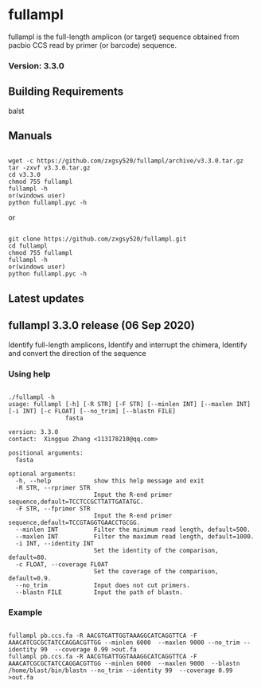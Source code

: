 # fullampl
fullampl is the full-length amplicon (or target) sequence obtained from pacbio CCS read by primer (or barcode) sequence.
### Version: 3.3.0

## Building Requirements
balst 

## Manuals
<pre><code>
wget -c https://github.com/zxgsy520/fullampl/archive/v3.3.0.tar.gz
tar -zxvf v3.3.0.tar.gz
cd v3.3.0
chmod 755 fullampl
fullampl -h
or(windows user)
python fullampl.pyc -h
</code></pre>
or
<pre><code>
git clone https://github.com/zxgsy520/fullampl.git
cd fullampl
chmod 755 fullampl
fullampl -h
or(windows user)
python fullampl.pyc -h
</code></pre>
## Latest updates
## fullampl 3.3.0 release (06 Sep 2020)
Identify full-length amplicons,
Identify and interrupt the chimera,
Identify and convert the direction of the sequence
### Using help
<pre><code>
./fullampl -h
usage: fullampl [-h] [-R STR] [-F STR] [--minlen INT] [--maxlen INT] [-i INT] [-c FLOAT] [--no_trim] [--blastn FILE]
                fasta

version: 3.3.0
contact:  Xingguo Zhang <113178210@qq.com>    

positional arguments:
  fasta

optional arguments:
  -h, --help            show this help message and exit
  -R STR, --rprimer STR
                        Input the R-end primer sequence,default=TCCTCCGCTTATTGATATGC.
  -F STR, --fprimer STR
                        Input the R-end primer sequence,default=TCCGTAGGTGAACCTGCGG.
  --minlen INT          Filter the minimum read length, default=500.
  --maxlen INT          Filter the maximum read length, default=1000.
  -i INT, --identity INT
                        Set the identity of the comparison, default=80.
  -c FLOAT, --coverage FLOAT
                        Set the coverage of the comparison, default=0.9.
  --no_trim             Input does not cut primers.
  --blastn FILE         Input the path of blastn.
</code></pre>
### Example
<pre><code>
fullampl pb.ccs.fa -R AACGTGATTGGTAAAGGCATCAGGTTCA -F AAACATCGCGCTATCCAGGACGTTGG --minlen 6000  --maxlen 9000 --no_trim --identity 99  --coverage 0.99 >out.fa
fullampl pb.ccs.fa -R AACGTGATTGGTAAAGGCATCAGGTTCA -F AAACATCGCGCTATCCAGGACGTTGG --minlen 6000  --maxlen 9000  --blastn /home/blast/bin/blastn --no_trim --identity 99  --coverage 0.99 >out.fa
<pre><code>
